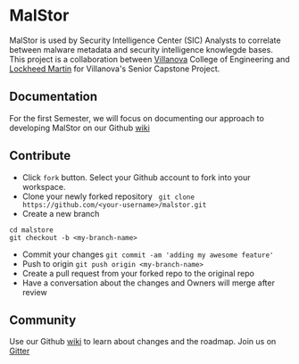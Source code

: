 # MalStor
MalStor is used by Security Intelligence Center (SIC) Analysts to correlate between malware metadata and security intelligence knowlegde bases. This project is a collaboration between [Villanova](http://www.villanova.edu) College of Engineering and [Lockheed Martin](http://www.lockheedmartin.com) for Villanova's Senior Capstone Project.

## Documentation
For the first Semester, we will focus on documenting our approach to developing MalStor on our Github [wiki](https://github.com/lmco/malstor/wiki)

## Contribute
* Click `fork` button. Select your Github account to fork into your workspace.
* Clone your newly forked repository
` git clone https://github.com/<your-username>/malstor.git`
* Create a new branch
```
cd malstore
git checkout -b <my-branch-name>
```
* Commit your changes
`git commit -am 'adding my awesome feature'`
* Push to origin
`git push origin <my-branch-name>`
* Create a pull request from your forked repo to the original repo
* Have a conversation about the changes and Owners will merge after review

## Community
Use our Github [wiki](https://github.com/lmco/malstor/wiki) to learn about changes and the roadmap.
Join us on [Gitter](https://gitter.im/)
